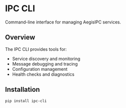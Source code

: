 # IPC CLI

Command-line interface for managing AegisIPC services.

## Overview

The IPC CLI provides tools for:
- Service discovery and monitoring
- Message debugging and tracing
- Configuration management
- Health checks and diagnostics

## Installation

```bash
pip install ipc-cli
```
